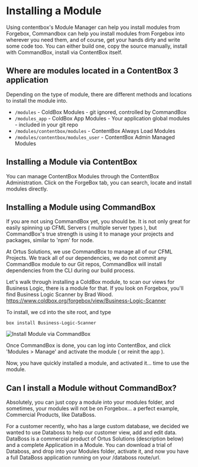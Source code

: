 # Installing a Module

Using contentbox's Module Manager can help you install modules from Forgebox, Commandbox can help you install modules from Forgebox into wherever you need them, and of course, get your hands dirty and write some code too. You can either build one, copy the source manually, install with CommandBox, install via ContentBox itself.

## Where are modules located in a ContentBox 3 application

Depending on the type of module, there are different methods and locations to install the module into.

- `/modules` - ColdBox Modules - git ignored, controlled by CommandBox
- `/modules_app` - ColdBox App Modules - Your application global modules - included in your git repo
- `/modules/contentbox/modules` - ContentBox Always Load Modules
- `/modules/contentbox/modules_user` - ContentBox Admin Managed Modules

## Installing a Module via ContentBox

You can manage ContentBox Modules through the ContentBox Administration. 
Click on the ForgeBox tab, you can search, locate and install modules directly.

## Installing a Module using CommandBox

If you are not using CommandBox yet, you should be. It is not only great for easily spinning up CFML Servers ( multiple server types ), but CommandBox's true strength is using it to manage your projects and packages, similar to 'npm' for node. 

At Ortus Solutions, we use CommandBox to manage all of our CFML Projects. We track all of our dependencies, we do not commit any CommandBox module to our Git repos, CommandBox will install dependencies from the CLI during our build process.

Let's walk through installing a ColdBox module, to scan our views for Business Logic, there is a module for that.
If you look on Forgebox, you'll find Business Logic Scanner by Brad Wood. 
https://www.coldbox.org/forgebox/view/Business-Logic-Scanner

To install, we cd into the site root, and type

```box install Business-Logic-Scanner```

![Install Module via CommandBox](installModule.png)

Once CommandBox is done, you can log into ContentBox, and click 'Modules > Manage' and activate the module ( or reinit the app ). 

Now, you have quickly installed a module, and activated it... time to use the module.

## Can I install a Module without CommandBox?

Absolutely, you can just copy a module into your modules folder, and sometimes, your modules will not be on Forgebox... a perfect example, Commercial Products, like DataBoss.

For a customer recently, who has a large custom database, we decided we wanted to use Databoss to help our customer view, add and edit data. DataBoss is a commercial product of Ortus Solutions (description below) and a complete Application in a Module. You can download a trial of Databoss, and drop into your Modules folder, activate it, and now you have a full DataBoss application running on your /databoss route/url.